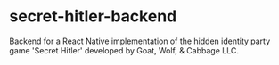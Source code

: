 # secret-hitler-backend
Backend for a React Native implementation of the hidden identity party game 'Secret Hitler' developed by Goat, Wolf, &amp; Cabbage LLC.
